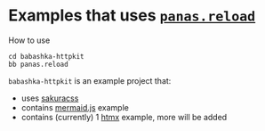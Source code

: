 # Examples that uses [`panas.reload`][1]

How to use

```
cd babashka-httpkit
bb panas.reload
```

`babashka-httpkit` is an example project that:
- uses [sakuracss](https://github.com/oxalorg/sakura)
- contains [mermaid.js](https://mermaid.js.org/) example
- contains (currently) 1 [htmx](https://htmx.org/) example, more will be added

[1]: https://github.com/keychera/panas.reload